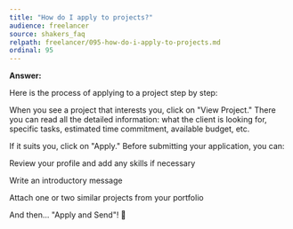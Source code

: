 ```yaml
---
title: "How do I apply to projects?"
audience: freelancer
source: shakers_faq
relpath: freelancer/095-how-do-i-apply-to-projects.md
ordinal: 95
---
```


**Answer:**

Here is the process of applying to a project step by step:

When you see a project that interests you, click on "View Project." There you can read all the detailed information: what the client is looking for, specific tasks, estimated time commitment, available budget, etc.

If it suits you, click on "Apply." Before submitting your application, you can:

Review your profile and add any skills if necessary

Write an introductory message

Attach one or two similar projects from your portfolio

And then... "Apply and Send"! 🚀

